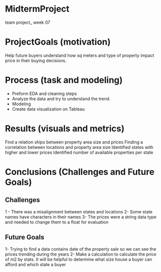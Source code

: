 # MidtermProject
team project_ week 07

# ProjectGoals (motivation)
Help future buyers understand how sq meters and type of property impact price in their buying decisions.

# Process (task and modeling)
- Preform EDA and cleaning steps
- Analyze the data and try to understand the trend.
- Modeling
- Create data visualization on Tableau


# Results (visuals and metrics)
Find a relation ships between property area size and prices
Finding a correlation between locations and property area size
Identified states with higher and lower prices
Identified number of available properties per state

# Conclusions (Challenges  and Future Goals)
## Challenges 
1 - There was a misalignment between states and locations
2- Some state names have characters in their names
3- The prices were a string data type and needed to change them to a float for evaluation
## Future Goals
1- Trying to find a data contains date of the property sale so we can see the prices trending during the years
2- Make a calculation to calculate the price of m2 by stats. It will be helpful to determine what size house a buyer can afford and which state a buyer
